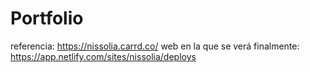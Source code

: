 # Portfolio

referencia: https://nissolia.carrd.co/
web en la que se verá finalmente: https://app.netlify.com/sites/nissolia/deploys
